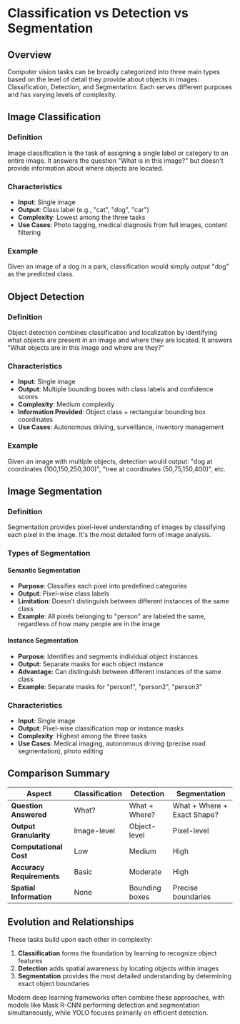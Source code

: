 # Classification vs Detection vs Segmentation

## Overview

Computer vision tasks can be broadly categorized into three main types based on the level of detail they provide about objects in images: Classification, Detection, and Segmentation. Each serves different purposes and has varying levels of complexity.

## Image Classification

### Definition
Image classification is the task of assigning a single label or category to an entire image. It answers the question "What is in this image?" but doesn't provide information about where objects are located.

### Characteristics
- **Input**: Single image
- **Output**: Class label (e.g., "cat", "dog", "car")
- **Complexity**: Lowest among the three tasks
- **Use Cases**: Photo tagging, medical diagnosis from full images, content filtering

### Example
Given an image of a dog in a park, classification would simply output "dog" as the predicted class.

## Object Detection

### Definition
Object detection combines classification and localization by identifying what objects are present in an image and where they are located. It answers "What objects are in this image and where are they?"

### Characteristics
- **Input**: Single image
- **Output**: Multiple bounding boxes with class labels and confidence scores
- **Complexity**: Medium complexity
- **Information Provided**: Object class + rectangular bounding box coordinates
- **Use Cases**: Autonomous driving, surveillance, inventory management

### Example
Given an image with multiple objects, detection would output: "dog at coordinates (100,150,250,300)", "tree at coordinates (50,75,150,400)", etc.

## Image Segmentation

### Definition
Segmentation provides pixel-level understanding of images by classifying each pixel in the image. It's the most detailed form of image analysis.

### Types of Segmentation

#### Semantic Segmentation
- **Purpose**: Classifies each pixel into predefined categories
- **Output**: Pixel-wise class labels
- **Limitation**: Doesn't distinguish between different instances of the same class
- **Example**: All pixels belonging to "person" are labeled the same, regardless of how many people are in the image

#### Instance Segmentation
- **Purpose**: Identifies and segments individual object instances
- **Output**: Separate masks for each object instance
- **Advantage**: Can distinguish between different instances of the same class
- **Example**: Separate masks for "person1", "person2", "person3"

### Characteristics
- **Input**: Single image
- **Output**: Pixel-wise classification map or instance masks
- **Complexity**: Highest among the three tasks
- **Use Cases**: Medical imaging, autonomous driving (precise road segmentation), photo editing

## Comparison Summary

| Aspect | Classification | Detection | Segmentation |
|--------|---------------|-----------|--------------|
| **Question Answered** | What? | What + Where? | What + Where + Exact Shape? |
| **Output Granularity** | Image-level | Object-level | Pixel-level |
| **Computational Cost** | Low | Medium | High |
| **Accuracy Requirements** | Basic | Moderate | High |
| **Spatial Information** | None | Bounding boxes | Precise boundaries |

## Evolution and Relationships

These tasks build upon each other in complexity:
1. **Classification** forms the foundation by learning to recognize object features
2. **Detection** adds spatial awareness by locating objects within images
3. **Segmentation** provides the most detailed understanding by determining exact object boundaries

Modern deep learning frameworks often combine these approaches, with models like Mask R-CNN performing detection and segmentation simultaneously, while YOLO focuses primarily on efficient detection.
